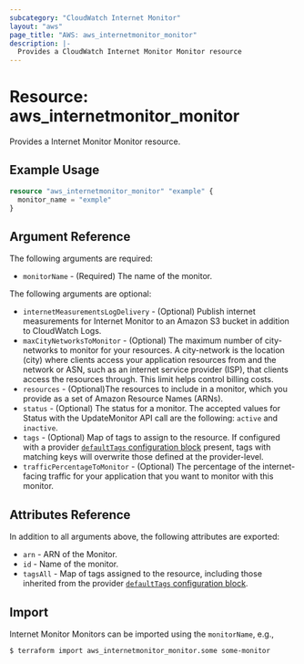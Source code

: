 ```yaml
---
subcategory: "CloudWatch Internet Monitor"
layout: "aws"
page_title: "AWS: aws_internetmonitor_monitor"
description: |-
  Provides a CloudWatch Internet Monitor Monitor resource
---
```


# Resource: aws_internetmonitor_monitor

Provides a Internet Monitor Monitor resource.

## Example Usage

```terraform
resource "aws_internetmonitor_monitor" "example" {
  monitor_name = "exmple"
}
```

## Argument Reference

The following arguments are required:

* `monitorName` - (Required) The name of the monitor.

The following arguments are optional:

* `internetMeasurementsLogDelivery` - (Optional) Publish internet measurements for Internet Monitor to an Amazon S3 bucket in addition to CloudWatch Logs.
* `maxCityNetworksToMonitor` - (Optional) The maximum number of city-networks to monitor for your resources. A city-network is the location (city) where clients access your application resources from and the network or ASN, such as an internet service provider (ISP), that clients access the resources through. This limit helps control billing costs.
* `resources` - (Optional)The resources to include in a monitor, which you provide as a set of Amazon Resource Names (ARNs).
* `status` - (Optional) The status for a monitor. The accepted values for Status with the UpdateMonitor API call are the following: `active` and `inactive`.
* `tags` - (Optional) Map of tags to assign to the resource. If configured with a provider [`defaultTags` configuration block](https://registry.terraform.io/providers/hashicorp/aws/latest/docs#default_tags-configuration-block) present, tags with matching keys will overwrite those defined at the provider-level.
* `trafficPercentageToMonitor` - (Optional) The percentage of the internet-facing traffic for your application that you want to monitor with this monitor.

## Attributes Reference

In addition to all arguments above, the following attributes are exported:

* `arn` - ARN of the Monitor.
* `id` - Name of the monitor.
* `tagsAll` - Map of tags assigned to the resource, including those inherited from the provider [`defaultTags` configuration block](https://registry.terraform.io/providers/hashicorp/aws/latest/docs#default_tags-configuration-block).

## Import

Internet Monitor Monitors can be imported using the `monitorName`, e.g.,

```
$ terraform import aws_internetmonitor_monitor.some some-monitor
```

<!-- cache-key: cdktf-0.17.0-pre.15 input-e1aee2acac6abc5869e813a6c0ea2d387f221e9a15b70f242d639ed0a927dbc9 -->